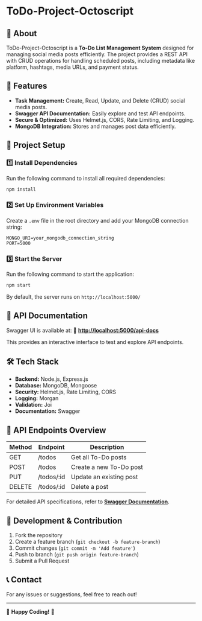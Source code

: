 # ToDo-Project-Octoscript

## 📌 About
ToDo-Project-Octoscript is a **To-Do List Management System** designed for managing social media posts efficiently. The project provides a REST API with CRUD operations for handling scheduled posts, including metadata like platform, hashtags, media URLs, and payment status.

## 🚀 Features
- **Task Management:** Create, Read, Update, and Delete (CRUD) social media posts.
- **Swagger API Documentation:** Easily explore and test API endpoints.
- **Secure & Optimized:** Uses Helmet.js, CORS, Rate Limiting, and Logging.
- **MongoDB Integration:** Stores and manages post data efficiently.

## 📂 Project Setup
### 1️⃣ Install Dependencies
Run the following command to install all required dependencies:
```sh
npm install
```

### 2️⃣ Set Up Environment Variables
Create a `.env` file in the root directory and add your MongoDB connection string:
```env
MONGO_URI=your_mongodb_connection_string
PORT=5000
```

### 3️⃣ Start the Server
Run the following command to start the application:
```sh
npm start
```
By default, the server runs on `http://localhost:5000/`

## 📖 API Documentation
Swagger UI is available at:
🔗 **[http://localhost:5000/api-docs](http://localhost:5000/api-docs)**

This provides an interactive interface to test and explore API endpoints.

## 🛠 Tech Stack
- **Backend:** Node.js, Express.js
- **Database:** MongoDB, Mongoose
- **Security:** Helmet.js, Rate Limiting, CORS
- **Logging:** Morgan
- **Validation:** Joi
- **Documentation:** Swagger

## 📜 API Endpoints Overview
| Method | Endpoint      | Description                |
|--------|-------------|----------------------------|
| GET    | /todos      | Get all To-Do posts       |
| POST   | /todos      | Create a new To-Do post   |
| PUT    | /todos/:id  | Update an existing post   |
| DELETE | /todos/:id  | Delete a post            |

For detailed API specifications, refer to **[Swagger Documentation](http://localhost:5000/api-docs)**.

## 🔧 Development & Contribution
1. Fork the repository
2. Create a feature branch (`git checkout -b feature-branch`)
3. Commit changes (`git commit -m 'Add feature'`)
4. Push to branch (`git push origin feature-branch`)
5. Submit a Pull Request

## 📞 Contact
For any issues or suggestions, feel free to reach out!

---
🚀 **Happy Coding!** 🚀

